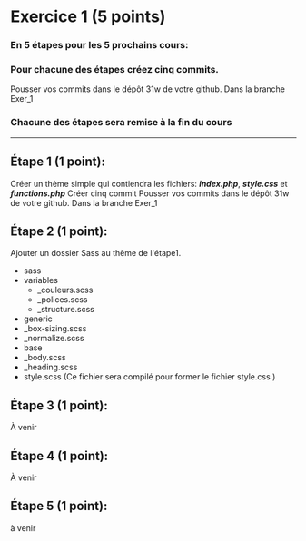 # Exercice 1 (5 points)

### En 5 étapes pour les 5 prochains cours:

### Pour chacune des étapes créez cinq commits.

Pousser vos commits dans le dépôt 31w de votre github. Dans la branche Exer_1

### Chacune des étapes sera remise à la fin du cours

---

## Étape 1 (1 point):

Créer un thème simple qui contiendra les fichiers: **_index.php_**, **_style.css_** et **_functions.php_**
Créer cinq commit
Pousser vos commits dans le dépôt 31w de votre github. Dans la branche Exer_1

## Étape 2 (1 point):

Ajouter un dossier Sass au thème de l'étape1.
- sass
 - variables
   - _couleurs.scss
   - _polices.scss
   - _structure.scss
  - generic
   - _box-sizing.scss
   - _normalize.scss
  - base
   - _body.scss
   - _heading.scss
  - style.scss (Ce fichier sera compilé pour former le fichier style.css )

## Étape 3 (1 point):

À venir

## Étape 4 (1 point):

À venir

## Étape 5 (1 point):

à venir
